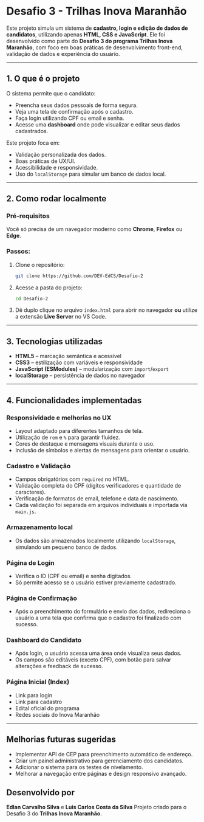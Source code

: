 # Desafio 3 - Trilhas Inova Maranhão

Este projeto simula um sistema de **cadastro, login e edição de dados de candidatos**, utilizando apenas **HTML, CSS e JavaScript**. Ele foi desenvolvido como parte do **Desafio 3 do programa Trilhas Inova Maranhão**, com foco em boas práticas de desenvolvimento front-end, validação de dados e experiência do usuário.

---

## 1. O que é o projeto

O sistema permite que o candidato:

- Preencha seus dados pessoais de forma segura.
- Veja uma tela de confirmação após o cadastro.
- Faça login utilizando CPF ou email e senha.
- Acesse uma **dashboard** onde pode visualizar e editar seus dados cadastrados.

Este projeto foca em:

- Validação personalizada dos dados.
- Boas práticas de UX/UI.
- Acessibilidade e responsividade.
- Uso do `localStorage` para simular um banco de dados local.

---

## 2. Como rodar localmente

### Pré-requisitos

Você só precisa de um navegador moderno como **Chrome**, **Firefox** ou **Edge**.

### Passos:

1. Clone o repositório:
   ```bash
   git clone https://github.com/DEV-EdCS/Desafio-2

2. Acesse a pasta do projeto:
   ```bash
   cd Desafio-2

3. Dê duplo clique no arquivo `index.html` para abrir no navegador **ou** utilize a extensão **Live Server** no VS Code.

---

## 3. Tecnologias utilizadas

- **HTML5** – marcação semântica e acessível
- **CSS3** – estilização com variáveis e responsividade
- **JavaScript (ESModules)** – modularização com `import`/`export`
- **localStorage** – persistência de dados no navegador

---

## 4. Funcionalidades implementadas

### Responsividade e melhorias no UX

- Layout adaptado para diferentes tamanhos de tela.
- Utilização de `rem` e `%` para garantir fluidez.
- Cores de destaque e mensagens visuais durante o uso.
- Inclusão de símbolos e alertas de mensagens para orientar o usuário.

### Cadastro e Validação

- Campos obrigatórios com `required` no HTML.
- Validação completa do CPF (dígitos verificadores e quantidade de caracteres).
- Verificação de formatos de email, telefone e data de nascimento.
- Cada validação foi separada em arquivos individuais e importada via `main.js`.

### Armazenamento local

- Os dados são armazenados localmente utilizando `localStorage`, simulando um pequeno banco de dados.

### Página de Login

- Verifica o ID (CPF ou email) e senha digitados.
- Só permite acesso se o usuário estiver previamente cadastrado.

### Página de Confirmação

- Após o preenchimento do formulário e envio dos dados, redireciona o usuário a uma tela que confirma que o cadastro foi finalizado com sucesso.

### Dashboard do Candidato

- Após login, o usuário acessa uma área onde visualiza seus dados.
- Os campos são editáveis (exceto CPF), com botão para salvar alterações e feedback de sucesso.

### Página Inicial (Index)

- Link para login
- Link para cadastro
- Edital oficial do programa
- Redes sociais do Inova Maranhão

---

## Melhorias futuras sugeridas

- Implementar API de CEP para preenchimento automático de endereço.
- Criar um painel administrativo para gerenciamento dos candidatos.
- Adicionar o sistema para os testes de nivelamento.
- Melhorar a navegação entre páginas e design responsivo avançado.

## Desenvolvido por

**Edlan Carvalho Silva** e **Luis Carlos Costa da Silva**
Projeto criado para o Desafio 3 do **Trilhas Inova Maranhão**.